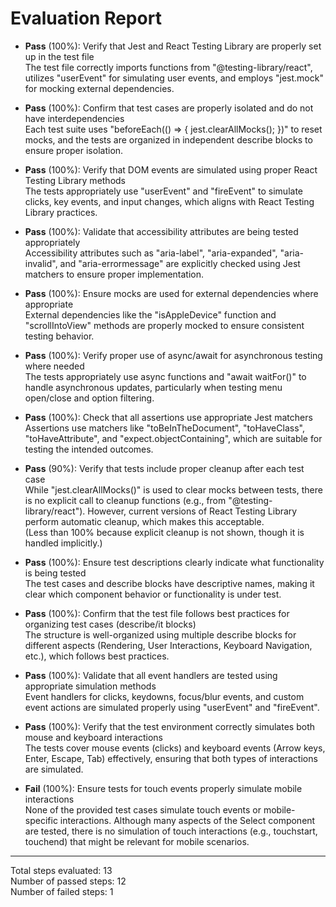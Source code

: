 # Evaluation Report

- **Pass** (100%): Verify that Jest and React Testing Library are properly set up in the test file  
  The test file correctly imports functions from "@testing-library/react", utilizes "userEvent" for simulating user events, and employs "jest.mock" for mocking external dependencies.

- **Pass** (100%): Confirm that test cases are properly isolated and do not have interdependencies  
  Each test suite uses "beforeEach(() => { jest.clearAllMocks(); })" to reset mocks, and the tests are organized in independent describe blocks to ensure proper isolation.

- **Pass** (100%): Verify that DOM events are simulated using proper React Testing Library methods  
  The tests appropriately use "userEvent" and "fireEvent" to simulate clicks, key events, and input changes, which aligns with React Testing Library practices.

- **Pass** (100%): Validate that accessibility attributes are being tested appropriately  
  Accessibility attributes such as "aria-label", "aria-expanded", "aria-invalid", and "aria-errormessage" are explicitly checked using Jest matchers to ensure proper implementation.

- **Pass** (100%): Ensure mocks are used for external dependencies where appropriate  
  External dependencies like the "isAppleDevice" function and "scrollIntoView" methods are properly mocked to ensure consistent testing behavior.

- **Pass** (100%): Verify proper use of async/await for asynchronous testing where needed  
  The tests appropriately use async functions and "await waitFor()" to handle asynchronous updates, particularly when testing menu open/close and option filtering.

- **Pass** (100%): Check that all assertions use appropriate Jest matchers  
  Assertions use matchers like "toBeInTheDocument", "toHaveClass", "toHaveAttribute", and "expect.objectContaining", which are suitable for testing the intended outcomes.

- **Pass** (90%): Verify that tests include proper cleanup after each test case  
  While "jest.clearAllMocks()" is used to clear mocks between tests, there is no explicit call to cleanup functions (e.g., from "@testing-library/react"). However, current versions of React Testing Library perform automatic cleanup, which makes this acceptable.  
  (Less than 100% because explicit cleanup is not shown, though it is handled implicitly.)

- **Pass** (100%): Ensure test descriptions clearly indicate what functionality is being tested  
  The test cases and describe blocks have descriptive names, making it clear which component behavior or functionality is under test.

- **Pass** (100%): Confirm that the test file follows best practices for organizing test cases (describe/it blocks)  
  The structure is well-organized using multiple describe blocks for different aspects (Rendering, User Interactions, Keyboard Navigation, etc.), which follows best practices.

- **Pass** (100%): Validate that all event handlers are tested using appropriate simulation methods  
  Event handlers for clicks, keydowns, focus/blur events, and custom event actions are simulated properly using "userEvent" and "fireEvent".

- **Pass** (100%): Verify that the test environment correctly simulates both mouse and keyboard interactions  
  The tests cover mouse events (clicks) and keyboard events (Arrow keys, Enter, Escape, Tab) effectively, ensuring that both types of interactions are simulated.

- **Fail** (100%): Ensure tests for touch events properly simulate mobile interactions  
  None of the provided test cases simulate touch events or mobile-specific interactions. Although many aspects of the Select component are tested, there is no simulation of touch interactions (e.g., touchstart, touchend) that might be relevant for mobile scenarios.

---

Total steps evaluated: 13  
Number of passed steps: 12  
Number of failed steps: 1